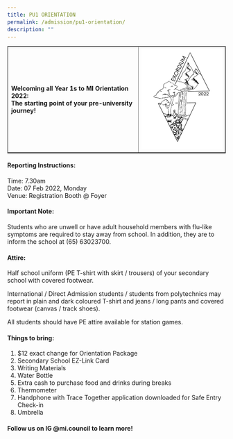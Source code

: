 ```yaml
---
title: PU1 ORIENTATION
permalink: /admission/pu1-orientation/
description: ""
---
```

<table style="border-collapse: collapse; width: 100%;" border="1">
<tbody>
<tr>
<td style="width: 60%;">
<p><strong>Welcoming all Year 1s to MI Orientation 2022:<br /></strong><strong>The starting point of your pre-university journey!</strong></p>
</td>
<td style="width: 40%;"><img src="/images/pu1.png"></td>
</tr>
</tbody>
</table>
<h4><strong>Reporting Instructions:</strong></h4>
<p>Time: 7.30am<br />Date: 07 Feb 2022, Monday<br />Venue: Registration Booth @ Foyer</p>
<h4><strong>Important Note:</strong></h4>
<p>Students who are unwell or have adult household members with flu-like symptoms are required to stay away from school. In addition, they are to inform the school at (65) 63023700.</p>
<h4><strong>Attire:</strong></h4>
<p>Half school uniform (PE T-shirt with skirt / trousers) of your secondary school with covered footwear.&nbsp;</p>
<p>International / Direct Admission students / students from polytechnics may report in plain and dark coloured T-shirt and jeans / long pants and covered footwear (canvas / track shoes).</p>
<p>All students should have PE attire available for station games.</p>
<h4><strong>Things to bring:</strong></h4>
<ol>
<li>$12 exact change for Orientation Package</li>
<li>Secondary School EZ-Link Card</li>
<li>Writing Materials</li>
<li>Water Bottle</li>
<li>Extra cash to purchase food and drinks during breaks</li>
<li>Thermometer</li>
<li>Handphone with Trace Together application downloaded for Safe Entry Check-in</li>
<li>Umbrella</li>
</ol>
<h4><strong>Follow us on IG @mi.council to learn more!</strong></h4>